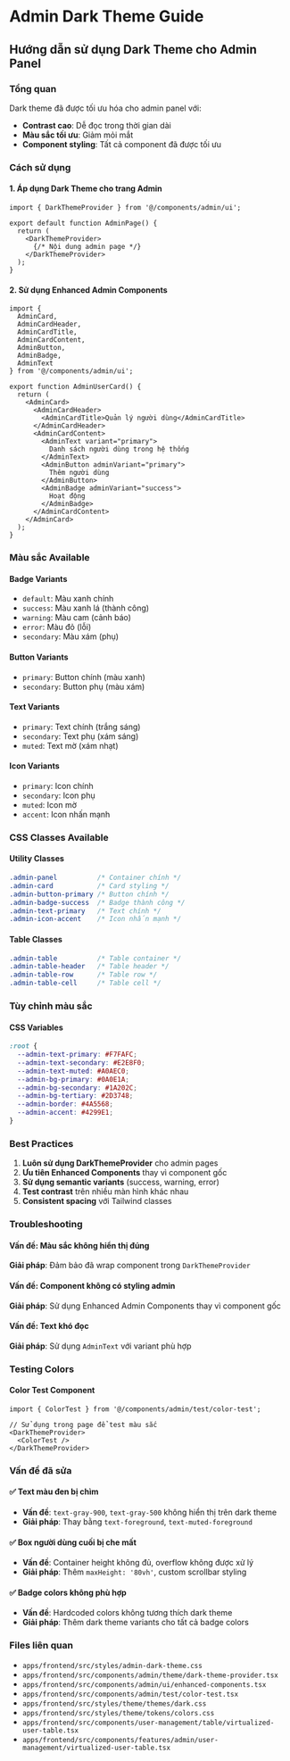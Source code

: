 # Admin Dark Theme Guide
## Hướng dẫn sử dụng Dark Theme cho Admin Panel

### Tổng quan
Dark theme đã được tối ưu hóa cho admin panel với:
- **Contrast cao**: Dễ đọc trong thời gian dài
- **Màu sắc tối ưu**: Giảm mỏi mắt
- **Component styling**: Tất cả component đã được tối ưu

### Cách sử dụng

#### 1. Áp dụng Dark Theme cho trang Admin
```tsx
import { DarkThemeProvider } from '@/components/admin/ui';

export default function AdminPage() {
  return (
    <DarkThemeProvider>
      {/* Nội dung admin page */}
    </DarkThemeProvider>
  );
}
```

#### 2. Sử dụng Enhanced Admin Components
```tsx
import {
  AdminCard,
  AdminCardHeader,
  AdminCardTitle,
  AdminCardContent,
  AdminButton,
  AdminBadge,
  AdminText
} from '@/components/admin/ui';

export function AdminUserCard() {
  return (
    <AdminCard>
      <AdminCardHeader>
        <AdminCardTitle>Quản lý người dùng</AdminCardTitle>
      </AdminCardHeader>
      <AdminCardContent>
        <AdminText variant="primary">
          Danh sách người dùng trong hệ thống
        </AdminText>
        <AdminButton adminVariant="primary">
          Thêm người dùng
        </AdminButton>
        <AdminBadge adminVariant="success">
          Hoạt động
        </AdminBadge>
      </AdminCardContent>
    </AdminCard>
  );
}
```

### Màu sắc Available

#### Badge Variants
- `default`: Màu xanh chính
- `success`: Màu xanh lá (thành công)
- `warning`: Màu cam (cảnh báo)
- `error`: Màu đỏ (lỗi)
- `secondary`: Màu xám (phụ)

#### Button Variants
- `primary`: Button chính (màu xanh)
- `secondary`: Button phụ (màu xám)

#### Text Variants
- `primary`: Text chính (trắng sáng)
- `secondary`: Text phụ (xám sáng)
- `muted`: Text mờ (xám nhạt)

#### Icon Variants
- `primary`: Icon chính
- `secondary`: Icon phụ
- `muted`: Icon mờ
- `accent`: Icon nhấn mạnh

### CSS Classes Available

#### Utility Classes
```css
.admin-panel          /* Container chính */
.admin-card           /* Card styling */
.admin-button-primary /* Button chính */
.admin-badge-success  /* Badge thành công */
.admin-text-primary   /* Text chính */
.admin-icon-accent    /* Icon nhấn mạnh */
```

#### Table Classes
```css
.admin-table          /* Table container */
.admin-table-header   /* Table header */
.admin-table-row      /* Table row */
.admin-table-cell     /* Table cell */
```

### Tùy chỉnh màu sắc

#### CSS Variables
```css
:root {
  --admin-text-primary: #F7FAFC;
  --admin-text-secondary: #E2E8F0;
  --admin-text-muted: #A0AEC0;
  --admin-bg-primary: #0A0E1A;
  --admin-bg-secondary: #1A202C;
  --admin-bg-tertiary: #2D3748;
  --admin-border: #4A5568;
  --admin-accent: #4299E1;
}
```

### Best Practices

1. **Luôn sử dụng DarkThemeProvider** cho admin pages
2. **Ưu tiên Enhanced Components** thay vì component gốc
3. **Sử dụng semantic variants** (success, warning, error)
4. **Test contrast** trên nhiều màn hình khác nhau
5. **Consistent spacing** với Tailwind classes

### Troubleshooting

#### Vấn đề: Màu sắc không hiển thị đúng
**Giải pháp**: Đảm bảo đã wrap component trong `DarkThemeProvider`

#### Vấn đề: Component không có styling admin
**Giải pháp**: Sử dụng Enhanced Admin Components thay vì component gốc

#### Vấn đề: Text khó đọc
**Giải pháp**: Sử dụng `AdminText` với variant phù hợp

### Testing Colors

#### Color Test Component
```tsx
import { ColorTest } from '@/components/admin/test/color-test';

// Sử dụng trong page để test màu sắc
<DarkThemeProvider>
  <ColorTest />
</DarkThemeProvider>
```

### Vấn đề đã sửa

#### ✅ Text màu đen bị chìm
- **Vấn đề**: `text-gray-900`, `text-gray-500` không hiển thị trên dark theme
- **Giải pháp**: Thay bằng `text-foreground`, `text-muted-foreground`

#### ✅ Box người dùng cuối bị che mất
- **Vấn đề**: Container height không đủ, overflow không được xử lý
- **Giải pháp**: Thêm `maxHeight: '80vh'`, custom scrollbar styling

#### ✅ Badge colors không phù hợp
- **Vấn đề**: Hardcoded colors không tương thích dark theme
- **Giải pháp**: Thêm dark theme variants cho tất cả badge colors

### Files liên quan
- `apps/frontend/src/styles/admin-dark-theme.css`
- `apps/frontend/src/components/admin/theme/dark-theme-provider.tsx`
- `apps/frontend/src/components/admin/ui/enhanced-components.tsx`
- `apps/frontend/src/components/admin/test/color-test.tsx`
- `apps/frontend/src/styles/theme/themes/dark.css`
- `apps/frontend/src/styles/theme/tokens/colors.css`
- `apps/frontend/src/components/user-management/table/virtualized-user-table.tsx`
- `apps/frontend/src/components/features/admin/user-management/virtualized-user-table.tsx`
